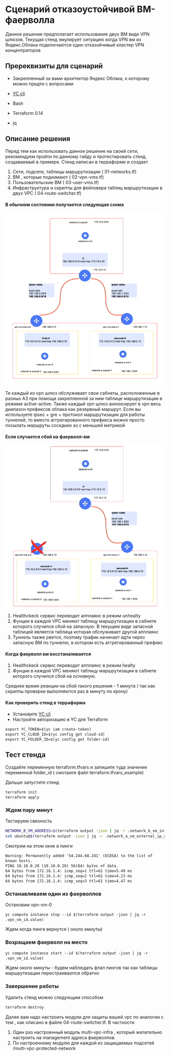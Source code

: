 #  Сценарий отказоустойчивой ВМ-фаерволла

Данное решение предполагает использование двух ВМ виде VPN шлюзов. Текущая стенд эмулирует ситуацию когда VPN вм из Яндекс.Облака подключаются один отказойчивый кластер VPN концентраторов

## Пререквизиты для сценарий

- Закрепленный за вами архитектор Яндекс Облака, к которому можно придти с вопросами

-  [YC cli](https://cloud.yandex.com/docs/cli/quickstart)
- Bash
- Terraform 0.14
- jq


## Описание решения

Перед тем как использовать данное решение на своей сети, рекомендуем пройти по данному гайду и протестировать стенд, создаваемый в примере. Стенд написан в терраформе и создает


1) Сети, подсети, таблицы маршрутизации ( 01-networks.tf)
2) ВМ , которые поднимают  ( 02-vpn-vms.tf)
3) Пользовательские ВМ ( 03-user-vms.tf)
4) Инфраструктура и скрипты для фейловера таблиц маршрутизации в двух VPC ( 04-route-switcher.tf)


#### В обычном состоянии получается следующая схема

![](./pics/normal.png)


Те каждый из vpn шлюз обслуживает свои сабнеты, расположенные в разных АЗ при помощи закрепленной за ним таблице маршрутизации в режиме active-active. Также каждый vpn шлюз аннонсирует в vpn весь диапазон префиксов облака как резервный маршрут. 
Если вы используете ipsec + gre + протокол маршрутизации для работы туннелей, то вместо аггрегированного префикса можно просто посылать маршруты соседних аз с меньшей метрикой 


#### Если случается сбой на фаерволл-вм


![](./pics/fail.png)

1) Healthckeck сервис переводит апплаянс в режим unhealty
2) Фунции в каждой VPC меняют таблицу маршрутизации в сабнете которого случился сбой на запасную. В текущем виде запасной таблицей является таблица которая обслуживает другой апплаянс
3) Туннель также рвется, поэтому трафик начинает идти через запасную ВМ по туннелю, в котором есть аггрегированный префикс

 

#### Когда фаерволл вм восстаналивается 

1) Healthckeck сервис переводит апплаянс в режим healty
2) Фунции в каждой VPC меняют таблицу маршрутизации в сабнете которого случился сбой на основную. 


Среднее время реакции на сбой такого решения - 1 минута ( так как скрипты проверки выполняются раз в минуту по крону)


#### Как проверить стенд в терраформа 


- Установите [YC cli](https://cloud.yandex.com/docs/cli/quickstart)
- Настройте авторизацию в YC для Terraform
```
export YC_TOKEN=$(yc iam create-token)
export YC_CLOUD_ID=$(yc config get cloud-id)
export YC_FOLDER_ID=$(yc config get folder-id)
``` 
## Тест стенда

Создайте переменную terraform.tfvars и запишите туда значение переменной folder_id ( смотрите файл terraform.tfvars_example)


Дальше запустите стенд

```
terraform init
terraform apply
```


### Ждем пару минут 

Тестируем связность

```bash
NETWORK_B_VM_ADDRESS=$(terraform output -json | jq -r .network_b_vm_internal_ip_address.value)
ssh ubuntu@$(terraform output -json | jq -r .network_a_vm_external_ip_address.value) "ping $NETWORK_B_VM_ADDRESS"
```
Смотрим на этом окне в пинги

```
Warning: Permanently added '54.244.68.241' (ECDSA) to the list of known hosts.
PING 10.10.0.28 (10.10.0.28) 56(84) bytes of data.
64 bytes from 172.16.1.4: icmp_seq=1 ttl=61 time=5.49 ms
64 bytes from 172.16.1.4: icmp_seq=2 ttl=61 time=4.23 ms
64 bytes from 172.16.1.4: icmp_seq=3 ttl=61 time=4.47 ms
```

### Останавливаем один из фаерволлов

Остановим vpn-vm-0 
```
yc compute instance stop --id $(terraform output -json | jq -r .vpn_vm_id.value)
```

Ждем когда пинги вернутся ( около минуты)

### Возращаем фаерволл на место

```
yc compute instance start --id $(terraform output -json | jq -r .vpn_vm_id.value)
```


Ждем около минуты - будем наблюдать флап пингов так как таблицы маршрутизации перестраиваются обратно

### Завершение работы

Удалить стенд можно следующим способом

```bash
terraform destroy
```

Далее вам надо настроить модули для защиты вашей vpc по аналогии с тем , как описано в файле 04-route-switcher.tf. В частности


1) Один раз настроенный модуль multi-vpc-infra , который желательно настроить на management адреса фаерволлов
2) По настроенному модулю для каждой из защищаемых подсетей /multi-vpc-protected-network